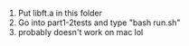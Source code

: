 1. Put libft.a in this folder
2. Go into part1-2tests and type "bash run.sh" 
3. probably doesn't work on mac lol
